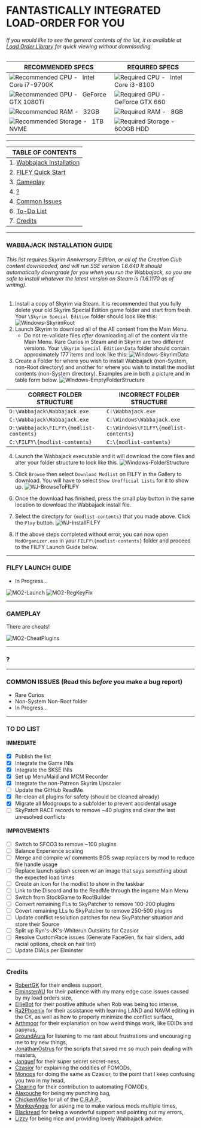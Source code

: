 # FANTASTICALLY INTEGRATED LOAD-ORDER FOR YOU
###### If you would like to see the general contents of the list, it is available at [Load Order Library](https://loadorderlibrary.com/lists/filfy-fantastically-integrated-load-order-for-you) for quick viewing without downloading.

| RECOMMENDED SPECS | REQUIRED SPECS |
| ----------- | ----------- |
| ![Recommended CPU - ](https://raw.githubusercontent.com/AllstaRawR/FILFY/4bf878b223d43d99f5e74cdc01645cf986e50990/images/CPU-Purple.svg "CPU-Purple") &nbsp; Intel Core i7-9700K | ![Required CPU - ](https://raw.githubusercontent.com/AllstaRawR/FILFY/4bf878b223d43d99f5e74cdc01645cf986e50990/images/CPU-White.svg "CPU-White") &nbsp; Intel Core i3-8100 |
| ![Recommended GPU - ](https://raw.githubusercontent.com/AllstaRawR/FILFY/4bf878b223d43d99f5e74cdc01645cf986e50990/images/GPU-Purple.svg "GPU-Purple") &nbsp; GeForce GTX 1080Ti | ![Required GPU - ](https://raw.githubusercontent.com/AllstaRawR/FILFY/4bf878b223d43d99f5e74cdc01645cf986e50990/images/GPU-White.svg "GPU-White") &nbsp; GeForce GTX 660 |
| ![Recommended RAM - ](https://raw.githubusercontent.com/AllstaRawR/FILFY/4bf878b223d43d99f5e74cdc01645cf986e50990/images/RAM-Purple.svg "RAM-Purple") &nbsp; 32GB | ![Required RAM - ](https://raw.githubusercontent.com/AllstaRawR/FILFY/4bf878b223d43d99f5e74cdc01645cf986e50990/images/RAM-White.svg "RAM-White") &nbsp; 8GB |
| ![Recommended Storage - ](https://raw.githubusercontent.com/AllstaRawR/FILFY/4bf878b223d43d99f5e74cdc01645cf986e50990/images/RAM-Purple.svg "RAM-Purple") &nbsp; 1TB NVME | ![Required Storage - ](https://raw.githubusercontent.com/AllstaRawR/FILFY/4bf878b223d43d99f5e74cdc01645cf986e50990/images/RAM-White.svg "RAM-White") &nbsp; 600GB HDD |

---

| TABLE OF CONTENTS |
| ----------- |
| 1. [Wabbajack Installation](#wabbajack-installation-guide) |
| 2. [FILFY Quick Start](#filfy-launch-guide) |
| 3. [Gameplay](#gameplay) |
| 4. [?](#?) |
| 4. [Common Issues](#common-issues) |
| 6. [To-Do List](#to-do-list) |
| 7. [Credits](#credits) |

---

### WABBAJACK INSTALLATION GUIDE
###### This list requires Skyrim Anniversary Edition, or all of the Creation Club content downloaded, and will run SSE version 1.6.640 It should automatically downgrade for you when you run the Wabbajack, so you are safe to install whatever the latest version on Steam is (1.6.1170 as of writing).
1. Install a copy of Skyrim via Steam. It is recommended that you fully delete your old Skyrim Special Edition game folder and start from fresh. Your `\Skyrim Special Edition` folder should look like this:
    ![Windows-SkyrimRoot](https://raw.githubusercontent.com/AllstaRawR/FILFY/main/images/Windows-SkyrimRoot.png "Windows-SkyrimRoot")
2. Launch Skyrim to download all of the AE content from the Main Menu.
    * Do not re-validate files *after* downloading all of the content via the Main Menu. Rare Curios in Steam and in Skyrim are two different versions. Your `\Skyrim Special Edition\Data` folder should contain approximately 177 items and look like this:
        ![Windows-SkyrimData](https://raw.githubusercontent.com/AllstaRawR/FILFY/main/images/Windows-SkyrimData.png "Windows-SkyrimData")
3. Create a Folder for where you wish to install Wabbajack (non-System, non-Root directory) and another for where you wish to install the modlist contents (non-System directory). Examples are in both a picture and in table form below.
    ![Windows-EmptyFolderStructure](https://raw.githubusercontent.com/AllstaRawR/FILFY/main/images/Windows-EmptyFolderStructure.png "Windows-EmptyFolderStructure")

| CORRECT FOLDER STRUCTURE | INCORRECT FOLDER STRUCTURE |
| ----------- | ----------- |
| `D:\Wabbajack\Wabbajack.exe` | `C:\Wabbajack.exe` |
| `C:\Wabbajack\Wabbajack.exe` | `C:\Windows\Wabbajack.exe` |
| `D:\Wabbajack\FILFY\{modlist-contents}` | `C:\Windows\FILFY\{modlist-contents}` |
| `C:\FILFY\{modlist-contents}` | `C:\{modlist-contents}` |

4. Launch the Wabbajack executable and it will download the core files and alter your folder structure to look like this.
    ![Windows-FolderStructure](https://raw.githubusercontent.com/AllstaRawR/FILFY/main/images/Windows-FolderStructure.png "Windows-FolderStructure")
5. Click `Browse` then select `Download Modlist` on FILFY in the Gallery to download. You will have to select `Show Unofficial Lists` for it to show up.
    ![WJ-BrowseToFILFY](https://raw.githubusercontent.com/AllstaRawR/FILFY/main/images/WJ-BrowseToFILFY.png "WJ-BrowseToFILFY")
6. Once the download has finished, press the small play button in the same location to download the Wabbajack install file.
7. Select the directory for `{modlist-contents}` that you made above. Click the `Play` button.
    ![WJ-InstallFILFY](https://raw.githubusercontent.com/AllstaRawR/FILFY/main/images/WJ-InstallFILFY.png "WJ-InstallFILFY")

8. If the above steps completed without error, you can now open `ModOrganizer.exe` in your `FILFY\{modlist-contents}` folder and proceed to the FILFY Launch Guide below.

---

### FILFY LAUNCH GUIDE
* In Progress...

![MO2-Launch](https://raw.githubusercontent.com/AllstaRawR/FILFY/main/images/MO2-LaunchSmall.png "MO2-Launch")
![MO2-RegKeyFix](https://raw.githubusercontent.com/AllstaRawR/FILFY/main/images/MO2-RegKeyFix.png "MO2-RegKeyFix")

--- 

### GAMEPLAY

There are cheats!

![MO2-CheatPlugins](https://raw.githubusercontent.com/AllstaRawR/FILFY/main/images/MO2-CheatPlugins.png "MO2-CheatPlugins")

---

### ?

---

### COMMON ISSUES (Read this *before* you make a bug report)
* Rare Curios
* Non-System Non-Root folder
* In Progress...

---

### TO DO LIST

#### IMMEDIATE
- [x] Publish the list
- [x] Integrate the Game INIs
- [x] Integrate the SKSE INIs
- [x] Set up MenuMaid and MCM Recorder
- [x] Integrate the non-Patreon Skyrim Upscaler
- [ ] Update the GitHub ReadMe
- [x] Re-clean all plugins for safety (should be cleaned already)
- [x] Migrate all Modgroups to a subfolder to prevent accidental usage
- [ ] SkyPatch RACE records to remove ~40 plugins and clear the last unresolved conflicts

#### IMPROVEMENTS
- [ ] Switch to SFCO3 to remove ~100 plugins
- [ ] Balance Experience scaling
- [ ] Merge and compile w/ comments BOS swap replacers by mod to reduce file handle usage
- [ ] Replace launch splash screen w/ an image that says something about the expected load times
- [ ] Create an icon for the modlist to show in the taskbar
- [ ] Link to the Discord and to the ReadMe through the ingame Main Menu
- [ ] Switch from StockGame to RootBuilder
- [ ] Convert remaining FLs to SkyPatcher to remove 100-200 plugins
- [ ] Covert remaining LLs to SkyPatcher to remove 250-500 plugins
- [ ] Update conflict resolution patches for new SkyPatcher situation and store their Source
- [ ] Split up Ryn's-JK's-Whiterun Outskirts for Czasior
- [ ] Resolve CustomRace issues (Generate FaceGen, fix hair sliders, add racial options, check on hair tint)
- [ ] Update DIALs per Elminster

---

### Credits
- [RobertGK](https://www.nexusmods.com/skyrimspecialedition/users/5544506?tab=user+files&BH=1) for their endless support,
- [ElminsterAU](https://www.nexusmods.com/skyrimspecialedition/users/167469?tab=user+files&BH=1) for their patience with my many edge case issues caused by my load orders size,
- [EllieBot](https://www.nexusmods.com/skyrimspecialedition/users/98998968?tab=user+files&BH=1) for their positive attitude when Rob was being too intense,
- [Ra2Phoenix](https://www.nexusmods.com/skyrimspecialedition/users/111052?tab=user+files&BH=1) for their assistance with learning LAND and NAVM editing in the CK, as well as how to properly minimize the conflict surface,
- [Arthmoor](https://www.nexusmods.com/skyrimspecialedition/users/684492?tab=user+files&BH=1) for their explanation on how weird things work, like EDIDs and papyrus,
- [GroundAura](https://www.nexusmods.com/skyrimspecialedition/users/97658973?tab=user+files&BH=1) for listening to me rant about frustrations and encouraging me to try new things,
- [JonathanOstrus](https://www.nexusmods.com/skyrimspecialedition/users/14649434?tab=user+files&BH=1) for the scripts that saved me so much pain dealing with masters,
- [Janquel](https://www.nexusmods.com/skyrimspecialedition/users/51448566?tab=user+files&BH=1) for their super secret secret-ness,
- [Czasior](https://www.nexusmods.com/skyrimspecialedition/users/9933289?tab=user+files&BH=1) for explaining the oddities of FOMODs,
- [Monops](https://www.nexusmods.com/skyrimspecialedition/users/17251819?tab=user+files&BH=1) for doing the same as Czasior, to the point that I keep confusing you two in my head,
- [Clearing](https://www.nexusmods.com/skyrimspecialedition/users/1148218?tab=user+files&BH=1) for their contribution to automating FOMODs,
- [Alaxouche](https://www.nexusmods.com/skyrimspecialedition/users/57127132?tab=user+files&BH=1) for being my punching bag,
- [ChickenMike](https://www.nexusmods.com/skyrimspecialedition/users/70500678?tab=user+files&BH=1) for all of the [C.R.A.P.](https://www.nexusmods.com/skyrimspecialedition/mods/106790)﻿,
- [MonkeyAngie](https://www.nexusmods.com/skyrimspecialedition/users/8184125?tab=user+files&BH=1) ﻿for asking me to make various mods multiple times,
- [Blackread](https://www.nexusmods.com/skyrimspecialedition/users/78985?tab=user+files&BH=1)﻿ for being a wonderful support and pointing out my errors,
- [Lizzy](https://www.wildlandermod.com/) for being nice and providing lovely Wabbajack advice.
